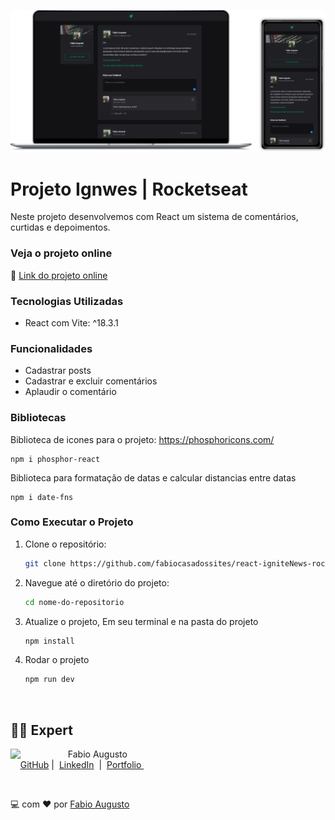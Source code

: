 ![Imagem do projeto](public/img/projeto.png)

# Projeto Ignwes | Rocketseat

Neste projeto desenvolvemos com React um sistema de comentários, curtidas e depoimentos.

### Veja o projeto online

🚀 [Link do projeto online](https://react-ignite-news-rocketseat.vercel.app/)

### Tecnologias Utilizadas

- React com Vite: ^18.3.1

### Funcionalidades

- Cadastrar posts
- Cadastrar e excluir comentários
- Aplaudir o comentário

### Bibliotecas

Biblioteca de icones para o projeto: https://phosphoricons.com/

```
npm i phosphor-react
```

Biblioteca para formatação de datas e calcular distancias entre datas

```
npm i date-fns
```

### Como Executar o Projeto

1. Clone o repositório:

   ```bash
   git clone https://github.com/fabiocasadossites/react-igniteNews-rocketseat.git
   ```

2. Navegue até o diretório do projeto:

   ```bash
   cd nome-do-repositorio
   ```

3. Atualize o projeto, Em seu terminal e na pasta do projeto

   ```bash
   npm install
   ```

4. Rodar o projeto

   ```bash
   npm run dev
   ```

<br>

## 👨‍💻 Expert

<p>
    <img 
      align=left 
      margin=10 
      width=80 
      src="https://avatars.githubusercontent.com/u/44373172"
    />
    <p>&nbsp&nbsp&nbspFabio Augusto<br>
    &nbsp&nbsp&nbsp
    <a href="https://github.com/fabiocasadossites">
    GitHub</a>&nbsp;|&nbsp;
    <a href="https://www.linkedin.com/in/fabioasa/">LinkedIn</a>
&nbsp;|&nbsp;
    <a href="https://www.fabioaugusto.dev/">
    Portfolio </a>
&nbsp;&nbsp;</p>
</p>
<br/>
<p>

💻 com ❤️ por [Fabio Augusto](https://github.com/fabiocasadossites)
